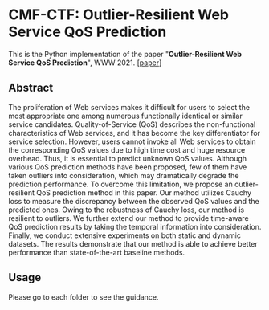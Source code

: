 # CMF-CTF: Outlier-Resilient Web Service QoS Prediction

This is the Python implementation of the paper "**Outlier-Resilient Web Service QoS Prediction**", WWW 2021. [[paper](https://arxiv.org/abs/2006.01287)]

## Abstract

The proliferation of Web services makes it difficult for users to select the most appropriate one among numerous functionally identical or similar service candidates. Quality-of-Service (QoS) describes the non-functional characteristics of Web services, and it has become the key differentiator for service selection. However, users cannot invoke all Web services to obtain the corresponding QoS values due to high time cost and huge resource overhead. Thus, it is essential to predict unknown QoS values. Although various QoS prediction methods have been proposed, few of them have taken outliers into consideration, which may dramatically degrade the prediction performance. To overcome this limitation, we propose an outlier-resilient QoS prediction method in this paper. Our method utilizes Cauchy loss to measure the discrepancy between the observed QoS values and the predicted ones. Owing to the robustness of Cauchy loss, our method is resilient to outliers. We further extend our method to provide time-aware QoS prediction results by taking the temporal information into consideration. Finally, we conduct extensive experiments on both static and dynamic datasets. The results demonstrate that our method is able to achieve better performance than state-of-the-art baseline methods.

## Usage

Please go to each folder to see the guidance.
